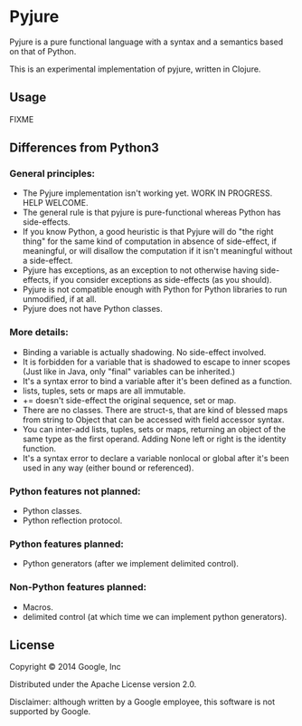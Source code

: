 # Pyjure

Pyjure is a pure functional language with a syntax and a semantics based on that of Python.

This is an experimental implementation of pyjure, written in Clojure.


## Usage

FIXME

## Differences from Python3

### General principles:
* The Pyjure implementation isn't working yet. WORK IN PROGRESS. HELP WELCOME.
* The general rule is that pyjure is pure-functional whereas Python has side-effects.
* If you know Python, a good heuristic is that Pyjure will do "the right thing"
  for the same kind of computation in absence of side-effect, if meaningful,
  or will disallow the computation if it isn't meaningful without a side-effect.
* Pyjure has exceptions, as an exception to not otherwise having side-effects,
  if you consider exceptions as side-effects (as you should).
* Pyjure is not compatible enough with Python for Python libraries to run unmodified, if at all.
* Pyjure does not have Python classes.

### More details:
* Binding a variable is actually shadowing. No side-effect involved.
* It is forbidden for a variable that is shadowed to escape to inner scopes
  (Just like in Java, only "final" variables can be inherited.)
* It's a syntax error to bind a variable after it's been defined as a function.
* lists, tuples, sets or maps are all immutable.
* += doesn't side-effect the original sequence, set or map.
* There are no classes. There are struct-s, that are kind of blessed maps from string to Object
  that can be accessed with field accessor syntax.
* You can inter-add lists, tuples, sets or maps, returning an object of the same type
  as the first operand. Adding None left or right is the identity function.
* It's a syntax error to declare a variable nonlocal or global after it's been used in any way
  (either bound or referenced).

### Python features not planned:
* Python classes.
* Python reflection protocol.

### Python features planned:
* Python generators (after we implement delimited control).

### Non-Python features planned:
* Macros.
* delimited control (at which time we can implement python generators).

## License

Copyright © 2014 Google, Inc

Distributed under the Apache License version 2.0.

Disclaimer: although written by a Google employee, this software is not supported by Google.
